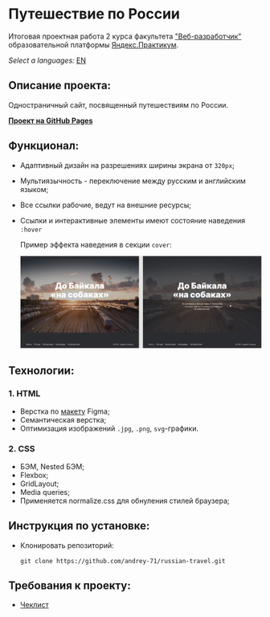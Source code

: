 # Путешествие по России
Итоговая проектная работа 2 курса факультета ["Веб-разработчик"](https://practicum.yandex.ru/web/?utm_source=yandex&utm_medium=cpc&utm_campaign=Yan_Sch_RF_Webr_Razrab_Des_Intro_460&utm_content=sty_search:s_none:cid_56600998:gid_4359516496:pid_23387311960:aid_9838725511:crid_0:rid_:p_1:pty_premium:mty_syn:mkw_:dty_desktop:cgcid_0:rn_Москва:rid_213&utm_term=разработка%20web&yclid=4769457341696616776) образовательной платформы [Яндекс.Практикум](https://practicum.yandex.ru/).

*Select a languages:* [EN](https://github.com/andrey-71/russian-travel/blob/main/README.en.md)


## Описание проекта:
Одностраничный сайт, посвященный путешествиям по России.

**[Проект на GitHub Pages](https://andrey-71.github.io/russian-travel/index.html)**


## Функционал:
* Адаптивный дизайн на разрешениях ширины экрана от `320px`;
* Мультиязычность - переключение между русским и английским языком;
* Все ссылки рабочие, ведут на внешние ресурсы;
* Ссылки и интерактивные элементы имеют состояние наведения `:hover`

  Пример эффекта наведения в секции `cover`:

  ![Затемнение фона секции при наведении](./images/readme.md/cover-readme.md.jpg)


## Технологии:

### 1. HTML
* Верстка по [макету](https://www.figma.com/file/5S2WSbEFL6awjVWJ0NWL8Q/Sprint-3_-Russia-_-desktop-%2B-mobile?node-id=28503%3A0) Figma;
* Семантическая верстка;
* Оптимизация изображений `.jpg`, `.png`, `svg`-графики.

### 2. CSS
* БЭМ, Nested БЭМ;
* Flexbox;
* GridLayout;
* Media queries;
* Применяется normalize.css для обнуления стилей браузера;


## Инструкция по установке:
* Клонировать репозиторий:

    ```
    git clone https://github.com/andrey-71/russian-travel.git
    ```


## Требования к проекту:
* [Чеклист](https://code.s3.yandex.net/web-developer/checklists/new-program/checklist-3/index.html)


